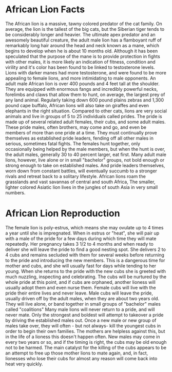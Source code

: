 # African Lion Facts
The African lion is a massive, tawny colored predator of the cat family. On average, the lion is the tallest of the big cats, but the Siberian tiger tends to be considerably longer and heavier.
The ultimate apex predator and an awesomely beautiful creature, the adult male lion has a flamboyant  ruff of remarkably long hair around the head and neck known as a mane, which begins to develop when he is about 10 months old.
Although it has been speculated that the purpose of the mane is to provide protection in fights with other males, it is more likely an indication of fitness, condition and virility and it's color has been found to be linked to testosterone levels.
Lions with darker manes had more testosterone, and were found to be more appealing to female lions, and more intimidating to male opponents.
An adult male African lion is over 400 pounds and 4 feet tall at the shoulder. They are equipped with enormous fangs and incredibly powerful necks, forelimbs and claws that allow them to hunt, on average, the largest prey of any land animal.
Regularly taking down 600 pound plains zebras and 1,300 pound cape buffalo, African lions will also take on giraffes and even elephants in the right situation.
Compared to other cats, lions are very social animals and live in groups of 5 to 25 individuals called prides. The pride is made up of several related adult females, their cubs, and some adult males.
These pride males, often brothers, may come and go, and even be members of more than one pride at a time. They must continually prove themselves as established pride leaders, fending off all other males in serious, sometimes fatal fights.
The females hunt together, only occasionally being helped by the male members, but when the hunt is over, the adult males, generally 30 to 40 percent larger, eat first. 
Many adult male lions, however, live alone or in small "bachelor" groups, not bold enough or strong enough to take on established males. And pride leaders themselves, worn down from constant battles, will eventually succumb to a stronger rivals and retreat back to a solitary lifestyle.
African lions roam the grasslands and vast savannas of central and south Africa, The smaller, lighter colored Asiatic lion lives in the jungles of south Asia in very small numbers.
# African Lion Reproduction
The female lion is poly-estrus, which means she may ovulate up to 4 times a year until she is impregnated. When in estrus or "heat", she will pair up with a male of the pride for a few days during which time they will mate repeatedly.
Her pregnancy takes 3 1/2 to 4 months and when ready to deliver she will leave the pride to find a good nesting spot. She delivers 2 to 4 cubs and remains secluded with them for several weeks before returning to the pride and introducing the new members.
This is a dangerous time for mother and cubs, and she will usually fast for days while tending to her young. When she returns to the pride with the new cubs she is greeted with much nuzzling, inspecting and celebrating.
The cubs will be nurtured by the whole pride at this point, and if cubs are orphaned, another lioness will usually adopt them and even nurse them.
Female cubs will live with the pride their entire lives and never leave. Male cubs will leave the pride, usually driven off by the adult males, when they are about two years old. They will live alone, or band together in small groups of "bachelor" males called "coalitions" Many male lions will never return to a pride, and will never mate.
Only the strongest and boldest will attempt to takeover a pride by driving the established males out. Once a new male or new group of males take over, they will often - but not always- kill the youngest cubs in order to begin their own families.
The mothers are helpless against this, but in the life of a lioness this doesn't happen often. New males may come in every two years or so, and if the timing is right, the cubs may be old enough not to be harmed.
The main catalyst for the killing of the cubs appears to be an attempt to free up those mother lions to mate again, and, in fact, lionesses who lose their cubs for almost any reason will come back into heat very quickly.
